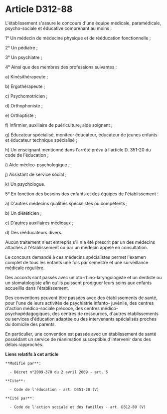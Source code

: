 # Article D312-88

L'établissement s'assure le concours d'une équipe médicale, paramédicale, psycho-sociale et éducative comprenant au moins : 

1° Un médecin de médecine physique et de rééducation fonctionnelle ; 

2° Un pédiatre ; 

3° Un psychiatre ; 

4° Ainsi que des membres des professions suivantes : 

a) Kinésithérapeute ; 

b) Ergothérapeute ; 

c) Psychomotricien ; 

d) Orthophoniste ; 

e) Orthoptiste ; 

f) Infirmier, auxiliaire de puériculture, aide soignant ; 

g) Éducateur spécialisé, moniteur éducateur, éducateur de jeunes enfants et éducateur technique spécialisé ; 

h) Un enseignant mentionné dans l'arrêté prévu à l'article D. 351-20 du code de l'éducation ; 

i) Aide médico-psychologique ; 

j) Assistant de service social ; 

k) Un psychologue. 

5° En fonction des besoins des enfants et des équipes de l'établissement : 

a) D'autres médecins qualifiés spécialistes ou compétents ; 

b) Un diététicien ; 

c) D'autres auxiliaires médicaux ; 

d) Des rééducateurs divers. 

Aucun traitement n'est entrepris s'il n'a été prescrit par un des médecins attachés à l'établissement ou par un médecin
appelé en consultation. 

Le concours demandé à ces médecins spécialistes permet l'examen complet de tous les enfants une fois par semestre et une
surveillance médicale régulière. 

Des accords sont passés avec un oto-rhino-laryngologiste et un dentiste ou un stomatologiste afin qu'ils puissent prodiguer
leurs soins aux enfants accueillis dans l'établissement. 

Des conventions peuvent être passées avec des établissements de santé, pour l'une de leurs activités de psychiatrie infanto-
juvénile, des centres d'action médico-sociale précoce, des centres médico-psychopédagogiques, des centres de ressources,
d'autres établissements ou services d'éducation adaptée ou des intervenants spécialisés proches du domicile des parents. 

En particulier, une convention est passée avec un établissement de santé possédant un service de réanimation susceptible
d'intervenir dans des délais rapprochés.

**Liens relatifs à cet article**

	**Modifié par**:

	  - Décret n°2009-378 du 2 avril 2009 - art. 5

	**Cite**:

	  - Code de l'éducation - art. D351-20 (V)

	**Cité par**:

	  - Code de l'action sociale et des familles - art. D312-89 (V)
